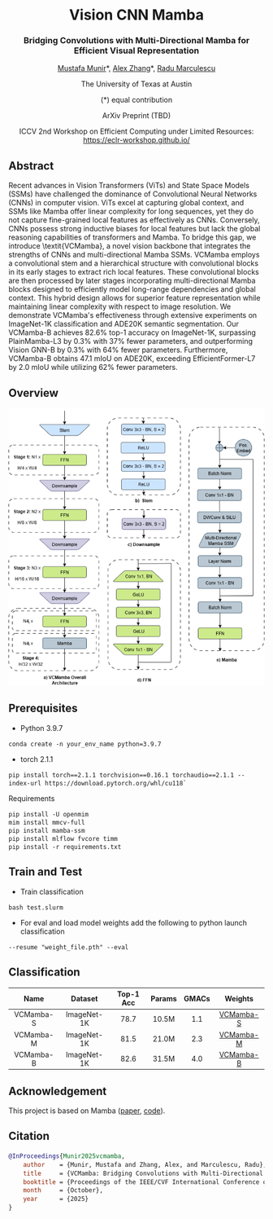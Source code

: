 <div align="center">
<h1>Vision CNN Mamba </h1>
<h3>Bridging Convolutions with Multi-Directional Mamba for Efficient
Visual Representation</h3>

[Mustafa Munir](https://github.com/mmunir127)\*, [Alex Zhang](https://github.com/Wertyuui345)\*, [Radu Marculescu](https://scholar.google.com/citations?user=ZCmYP5cAAAAJ&hl=en)

The University of Texas at Austin

(\*) equal contribution

ArXiv Preprint (TBD)

ICCV 2nd Workshop on Efficient Computing under Limited Resources: <https://eclr-workshop.github.io/> 


</div>


## Abstract
Recent advances in Vision Transformers (ViTs) and State Space Models (SSMs) have challenged the dominance of Convolutional Neural Networks (CNNs) in computer vision. ViTs excel at capturing global context, and SSMs like Mamba offer linear complexity for long sequences, yet they do not capture fine-grained local features as effectively as CNNs. Conversely, CNNs possess strong inductive biases for local features but lack the global reasoning capabilities of transformers and Mamba. To bridge this gap, we introduce \textit{VCMamba}, a novel vision backbone that integrates the strengths of CNNs and multi-directional Mamba SSMs. VCMamba employs a convolutional stem and a hierarchical structure with convolutional blocks in its early stages to extract rich local features. These convolutional blocks are then processed by later stages incorporating multi-directional Mamba blocks designed to efficiently model long-range dependencies and global context. This hybrid design allows for superior feature representation while maintaining linear complexity with respect to image resolution. We demonstrate VCMamba's effectiveness through extensive experiments on ImageNet-1K classification and ADE20K semantic segmentation. Our VCMamba-B achieves 82.6\% top-1 accuracy on ImageNet-1K, surpassing PlainMamba-L3 by 0.3\% with 37\% fewer parameters, and outperforming Vision GNN-B by 0.3\% with 64\% fewer parameters. Furthermore, VCMamba-B obtains 47.1 mIoU on ADE20K, exceeding EfficientFormer-L7 by 2.0 mIoU while utilizing 62\% fewer parameters.

## Overview
<div align="center">
<img src="assets/Hybrid VMambaBG.png" />
</div>

## Prerequisites

- Python 3.9.7

```shell
conda create -n your_env_name python=3.9.7
```

- torch 2.1.1

```shell
pip install torch==2.1.1 torchvision==0.16.1 torchaudio==2.1.1 --index-url https://download.pytorch.org/whl/cu118`
```

Requirements 
```shell
pip install -U openmim
mim install mmcv-full
pip install mamba-ssm
pip install mlflow fvcore timm
pip install -r requirements.txt
```
  
## Train and Test
- Train classification

```
bash test.slurm
```

- For eval and load model weights add the following to python launch classification
```
--resume "weight_file.pth" --eval
```


## Classification
<div align="center">

| Name | Dataset | Top-1 Acc | Params | GMACs | Weights |
| :---: | :---: | :---: | :---: | :---: | :---: |
| VCMamba-S | ImageNet-1K | 78.7 | 10.5M | 1.1 | [VCMamba-S](https://huggingface.co/SLDGroup/VCMamba/blob/main/VCMamba-S.pth) |
| VCMamba-M | ImageNet-1K | 81.5 | 21.0M | 2.3 | [VCMamba-M](https://huggingface.co/SLDGroup/VCMamba/blob/main/VCMamba-M.pth) |
| VCMamba-B | ImageNet-1K | 82.6 | 31.5M | 4.0 | [VCMamba-B](https://huggingface.co/SLDGroup/VCMamba/blob/main/VCMamba-B.pth) |

</div>

## Acknowledgement

This project is based on Mamba ([paper](https://arxiv.org/abs/2312.00752), [code](https://github.com/state-spaces/mamba)).

## Citation
```bibtex
@InProceedings{Munir2025vcmamba,
    author    = {Munir, Mustafa and Zhang, Alex, and Marculescu, Radu},
    title     = {VCMamba: Bridging Convolutions with Multi-Directional Mamba for Efficient Visual Representation},
    booktitle = {Proceedings of the IEEE/CVF International Conference on Computer Vision (ICCV) Workshops},
    month     = {October},
    year      = {2025}
}
```
